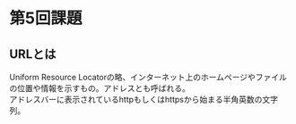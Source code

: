 # 第5回課題
## URLとは
Uniform Resource Locatorの略、インターネット上のホームページやファイルの位置や情報を示すもの。アドレスとも呼ばれる。  
アドレスバーに表示されているhttpもしくはhttpsから始まる半角英数の文字列。
